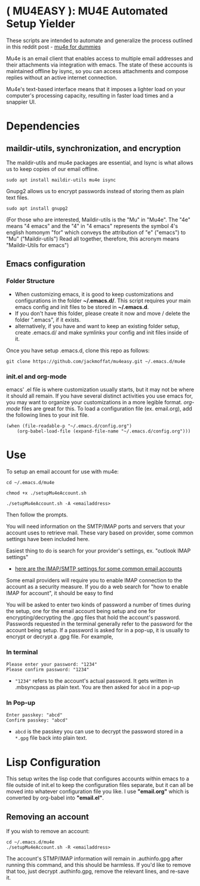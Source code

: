 #  ( MU4EASY ): MU4E Automated Setup Yielder

These scripts are intended to automate and generalize the process outlined in this reddit post - [mu4e for dummies](https://www.reddit.com/r/emacs/comments/bfsck6/mu4e_for_dummies/)

Mu4e is an email client that enables access to multiple email addresses and their attachments via integration with emacs. The state of these accounts is maintained offline by isync, so you can access attachments and compose replies  without an active internet connection. 

Mu4e's text-based interface means that it imposes a lighter load on your computer's processing capacity, resulting in faster load times and a snappier UI. 



# Dependencies


## maildir-utils, synchronization, and encryption

The maildir-utils and mu4e packages are essential, and Isync is what allows us to keep copies of our email offline.


    sudo apt install maildir-utils mu4e isync 


Gnupg2 allows us to encrypt passwords instead of storing them as plain text files.


    sudo apt install gnupg2
    
(For those who are interested, Maildir-utils is the "Mu" in "Mu4e". The "4e" means "4 emacs" and the "4" in "4 emacs" represents the symbol 4's english homonym "for" which conveys the attribution of "e" ("emacs") to "Mu" ("Maildir-utils") Read all together, therefore, this acronym means "Maildir-Utils for emacs")


## Emacs configuration

### Folder Structure
- When customizing emacs, it is good to keep customizations and configurations in the folder **~/.emacs.d/**.
This script requires your main emacs config and init files to be stored in **~/.emacs.d**.
- If you don't have this folder, please create it now and move / delete the folder ".emacs", if it exists.
 - alternatively, if you have and want to keep an existing folder setup, create .emacs.d/ and make symlinks your config and init files inside of it.

Once you have setup .emacs.d, clone this repo as follows:

    git clone https://github.com/jackmoffat/mu4easy.git ~/.emacs.d/mu4e

 

### init.el and org-mode

emacs' .el file is where customization usually starts, but it may not be where it should all remain. If you have several distinct activities you use emacs for, you may want to organize your customizations in a more legible format. *org-mode* files are great for this. To load a configuration file (ex. email.org), add the following lines to your init file.

    (when (file-readable-p "~/.emacs.d/config.org")
        (org-babel-load-file (expand-file-name "~/.emacs.d/config.org")))

# Use
    
To setup an email account for use with mu4e:

    cd ~/.emacs.d/mu4e

    chmod +x ./setupMu4eAccount.sh

    ./setupMu4eAccount.sh -A <emailaddress>


Then follow the prompts.

You will need information on the SMTP/IMAP ports and servers that your account uses to retrieve mail. These vary based on provider, some common settings have been included here.

Easiest thing to do is search for your provider's settings, ex. "outlook IMAP settings"

- [here are the IMAP/SMTP settings for some common email accounts](https://support.office.com/en-us/article/pop-and-imap-email-settings-for-outlook-8361e398-8af4-4e97-b147-6c6c4ac95353)

Some email providers will require you to enable IMAP connection to the account as a security measure. If you do a web search for "how to enable IMAP for <provider> account", it should be easy to find 

You will be asked to enter two kinds of password a number of times during the setup, one for the email account being setup and one for encrypting/decrypting the .gpg files that hold the account's password. Passwords requested in the terminal generally refer to the password for the account being setup. If a password is asked for in a pop-up, it is usually to encrypt or decrypt a .gpg file. For example,

### In terminal

    Please enter your password: "1234"
    Please confirm password: "1234"


- `"1234"` refers to the account's actual password. It gets written in .mbsyncpass as plain text. You are then asked for `abcd` in a pop-up

### In Pop-up

    Enter passkey: "abcd"
    Confirm passkey: "abcd"


- `abcd` is the passkey you can use to decrypt the password stored in  a `*.gpg` file back into plain text.

# Lisp Configuration

This setup writes the lisp code that configures accounts within emacs to a file outside of init.el to keep the configuration files separate, but it can all be moved into whatever configuration file you like. I use **"email.org"** which is converted by org-babel into **"email.el"**.

## Removing an account

If you wish to remove an account:

    cd ~/.emacs.d/mu4e
    ./setupMu4eAccount.sh -R <emailaddress>
    
The account's STMP/IMAP information will remain in .authinfo.gpg after running this command, and this should be harmless. If you'd like to remove that too, just decrypt .authinfo.gpg, remove the relevant lines, and re-save it.

